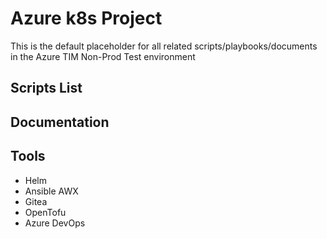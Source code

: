 # Azure k8s Project

This is the default placeholder for all related scripts/playbooks/documents in the Azure TIM Non-Prod Test environment

## Scripts List


## Documentation


## Tools

- Helm
- Ansible AWX
- Gitea
- OpenTofu
- Azure DevOps